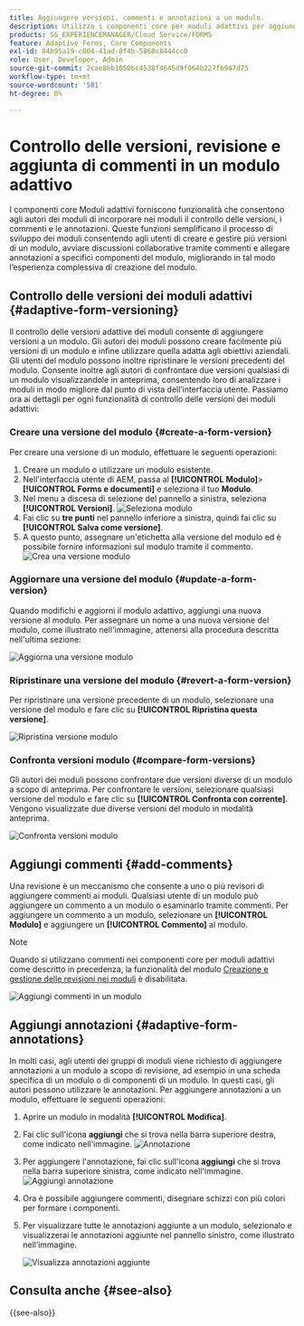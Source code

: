 ```yaml
---
title: Aggiungere versioni, commenti e annotazioni a un modulo.
description: Utilizza i componenti core per moduli adattivi per aggiungere commenti, annotazioni e versioni a un modulo adattivo.
products: SG_EXPERIENCEMANAGER/Cloud Service/FORMS
feature: Adaptive Forms, Core Components
exl-id: 84b95a19-c804-41ad-8f4b-5868c8444cc0
role: User, Developer, Admin
source-git-commit: 2cae8bb1050bc4538f4645d9f064b227fb947d75
workflow-type: tm+mt
source-wordcount: '581'
ht-degree: 0%

---
```


# Controllo delle versioni, revisione e aggiunta di commenti in un modulo adattivo

<!--Before you can use versionings, comments, and annotations in an Adaptive Form, you must ensure you have [enabled Adaptive Form Core Components](
https://experienceleague.adobe.com/it/docs/experience-manager-cloud-service/content/forms/setup-configure-migrate/enable-adaptive-forms-core-components).-->

<!--Adaptive Form Core Components facilitates to add versionings, comments, and annotations to a form. These features helps form authors and users to enhance the form development process where they can create multiple versions of a form, collaborate and add their comments to a form, and add annotations to form components.-->

I componenti core Moduli adattivi forniscono funzionalità che consentono agli autori dei moduli di incorporare nei moduli il controllo delle versioni, i commenti e le annotazioni. Queste funzioni semplificano il processo di sviluppo dei moduli consentendo agli utenti di creare e gestire più versioni di un modulo, avviare discussioni collaborative tramite commenti e allegare annotazioni a specifici componenti del modulo, migliorando in tal modo l’esperienza complessiva di creazione del modulo.


## Controllo delle versioni dei moduli adattivi {#adaptive-form-versioning}

Il controllo delle versioni adattive dei moduli consente di aggiungere versioni a un modulo. Gli autori dei moduli possono creare facilmente più versioni di un modulo e infine utilizzare quella adatta agli obiettivi aziendali. Gli utenti del modulo possono inoltre ripristinare le versioni precedenti del modulo. Consente inoltre agli autori di confrontare due versioni qualsiasi di un modulo visualizzandole in anteprima, consentendo loro di analizzare i moduli in modo migliore dal punto di vista dell’interfaccia utente. Passiamo ora ai dettagli per ogni funzionalità di controllo delle versioni dei moduli adattivi:

### Creare una versione del modulo {#create-a-form-version}

Per creare una versione di un modulo, effettuare le seguenti operazioni:

1. Creare un modulo o utilizzare un modulo esistente.
1. Nell&#39;interfaccia utente di AEM, passa al **[!UICONTROL Modulo]**>**[!UICONTROL Forms e documenti]** e seleziona il tuo **Modulo**.
1. Nel menu a discesa di selezione del pannello a sinistra, seleziona **[!UICONTROL Versioni]**.
   ![Seleziona modulo](select-a-form.png)
1. Fai clic su **tre punti** nel pannello inferiore a sinistra, quindi fai clic su **[!UICONTROL Salva come versione]**.
1. A questo punto, assegnare un&#39;etichetta alla versione del modulo ed è possibile fornire informazioni sul modulo tramite il commento.
   ![Crea una versione modulo](create-a-form-version.png)

### Aggiornare una versione del modulo {#update-a-form-version}

Quando modifichi e aggiorni il modulo adattivo, aggiungi una nuova versione al modulo. Per assegnare un nome a una nuova versione del modulo, come illustrato nell&#39;immagine, attenersi alla procedura descritta nell&#39;ultima sezione:

![Aggiorna una versione modulo](update-a-form-version.png)

### Ripristinare una versione del modulo {#revert-a-form-version}

Per ripristinare una versione precedente di un modulo, selezionare una versione del modulo e fare clic su **[!UICONTROL Ripristina questa versione]**.

![Ripristina versione modulo](revert-form-version.png)

### Confronta versioni modulo {#compare-form-versions}

Gli autori dei moduli possono confrontare due versioni diverse di un modulo a scopo di anteprima. Per confrontare le versioni, selezionare qualsiasi versione del modulo e fare clic su **[!UICONTROL Confronta con corrente]**. Vengono visualizzate due diverse versioni del modulo in modalità anteprima.

![Confronta versioni modulo](compare-form-versions.png)

## Aggiungi commenti {#add-comments}

Una revisione è un meccanismo che consente a uno o più revisori di aggiungere commenti ai moduli. Qualsiasi utente di un modulo può aggiungere un commento a un modulo o esaminarlo tramite commenti. Per aggiungere un commento a un modulo, selezionare un **[!UICONTROL Modulo]** e aggiungere un **[!UICONTROL Commento]** al modulo.

>[!NOTE]
> Quando si utilizzano commenti nei componenti core per moduli adattivi come descritto in precedenza, la funzionalità del modulo [Creazione e gestione delle revisioni nei moduli](/help/forms/create-reviews-forms.md) è disabilitata.


![Aggiungi commenti in un modulo](form-comments.png)

## Aggiungi annotazioni {#adaptive-form-annotations}

In molti casi, agli utenti dei gruppi di moduli viene richiesto di aggiungere annotazioni a un modulo a scopo di revisione, ad esempio in una scheda specifica di un modulo o di componenti di un modulo. In questi casi, gli autori possono utilizzare le annotazioni. Per aggiungere annotazioni a un modulo, effettuare le seguenti operazioni:

1. Aprire un modulo in modalità **[!UICONTROL Modifica]**.

1. Fai clic sull&#39;icona **aggiungi** che si trova nella barra superiore destra, come indicato nell&#39;immagine.
   ![Annotazione](annotation.png)

1. Per aggiungere l&#39;annotazione, fai clic sull&#39;icona **aggiungi** che si trova nella barra superiore sinistra, come indicato nell&#39;immagine.
   ![Aggiungi annotazione](add-annotation.png)

1. Ora è possibile aggiungere commenti, disegnare schizzi con più colori per formare i componenti.

1. Per visualizzare tutte le annotazioni aggiunte a un modulo, selezionalo e visualizzerai le annotazioni aggiunte nel pannello sinistro, come illustrato nell’immagine.

   ![Visualizza annotazioni aggiunte](see-annotations.png)

## Consulta anche {#see-also}

{{see-also}}

